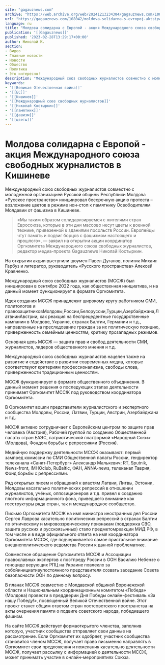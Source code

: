 ```yaml
---
site: "gagauznews.com"
archive: "https://web.archive.org/web/20241213234304/gagauznews.com/108042/moldova-solidarna-s-evropoj-aktsiya-mezhdunarodnogo-soyuza-svobodnyh-zhurnalistov-v-kishineve.html"
url: "https://gagauznews.com/108042/moldova-solidarna-s-evropoj-aktsiya-mezhdunarodnogo-soyuza-svobodnyh-zhurnalistov-v-kishineve.html"
language: ru
title: "Молдова солидарна с Европой - акция Международного союза свободных журналистов в Кишиневе"
publication: '[[Gagauznews]]'
published: '2023-02-28T13:29:17+00:00'
author: Николай К.
section:
- Видео
- Главные новости
- Новости
- Общество
- Политика
- Это интересно!
description: "Международный союз свободных журналистов совместно с молодежной организацией Русской общины Республики Молдова «Русское пространство» инициировал бессрочную акцию протеста – возложение цветов в режиме нон-стоп к памятнику Освободителям Молдавии от фашизма в Кишиневе. «Мы таким образом солидаризируемся с жителями стран Евросоюза, которые в эти дни массово несут цветы к военной технике, привезенной к зданиями посольств России. Европейцы чтут память и подвиг борцов с фашизмом настоящего и прошлого», — заявил на открытии акции координатор Оргкомитета Международного союза свободных журналистов, редактор медиа-проекта Gagauznews Николай Костыркин. На открытии акции выступили шоумен Павел Дуганов, политик Михаил Гарбуз и литератор, руководитель «Русского пространства» Алексей Кравченко. Международный […]"
keywords:
- '[[Великая Отечественная война]]'
- '[[ЕС]]'
- '[[Кишинев]]'
- '[[Международный союз свободных журналистов]]'
- '[[Николай Костыркин]]'
- '[[памятник]]'
- '[[фашизм]]'
- '[[цветы]]'
---
```


# Молдова солидарна с Европой - акция Международного союза свободных журналистов в Кишиневе

Международный союз свободных журналистов совместно с молодежной организацией Русской общины Республики Молдова «Русское пространство» инициировал бессрочную акцию протеста – возложение цветов в режиме нон-стоп к памятнику Освободителям Молдавии от фашизма в Кишиневе.

> «Мы таким образом солидаризируемся с жителями стран Евросоюза, которые в эти дни массово несут цветы к военной технике, привезенной к зданиями посольств России. Европейцы чтут память и подвиг борцов с фашизмом настоящего и прошлого», — заявил на открытии акции координатор Оргкомитета Международного союза свободных журналистов, редактор медиа-проекта Gagauznews Николай Костыркин.

На открытии акции выступили шоумен Павел Дуганов, политик Михаил Гарбуз и литератор, руководитель «Русского пространства» Алексей Кравченко.

Международный союз свободных журналистов (МССЖ) был инициирован в сентябре 2022 года, как общественная инициатива, и на данный момент функционирует в формате Оргкомитета.

Идея создания МССЖ принадлежит широкому кругу работником СМИ, политологов и правозащитниковМолдовы,России,Белоруссии,Турции,Азербайджана,ЛатвиииАвстрии, как реакция на беспрецедентные государственные кампании в Молдове, Украине, странах Балтии, Германии и т.д., направленные на преследование граждан за их политическую позицию, приверженность семейным ценностям, критику прозападных режимов.

Основная цель МССЖ — защита прав и свобод деятельности СМИ, журналистов, лидеров общественного мнения и т.д.

Международный союз свободных журналистов нацелен также на развитие и содействие в развитии современных медиа, которые соответствуют критериям профессионализма, свободы слова, приверженности традиционным ценностям.

МССЖ функционирует в формате общественного объединения. В данный момент решения о последующих этапах деятельности принимает Оргкомитет МССЖ под руководством координатора Оргкомитета.

В Оргкомитет вошли представители журналистского и экспертного сообщества Молдовы, России, Латвии, Турции, Австрии, Азербайджана и т.д.

МССЖ активно сотрудничает с Европейским центром по защите прав человека (Австрия), Рабочей группой по созданию Общественной палаты стран ЕАЭС, патриотической платформой «Народный Союз» (Молдова), Фондом борьбы с репрессиями (Россия).

Медийную поддержку деятельности МССЖ оказывают: первый зампред комиссии по СМИ Общественной палаты России, гендиректор телеканала «Санкт-Петербург» Александр Малькевич; RT, Sputnik, News-front, IMHOclub, RuBaltic, ФАН, ANNA-news, телеканал Таврия, Фонд борьбы с репрессиями.

Ряд открытых писем и обращений к властям Латвии, Литвы, Эстонии, Молдовы касательно политических репрессий в отношении журналистов, учёных, оппозиционеров и т.д. привел к созданию плотного информационного фона, приведшего внимание как госструктуры ряда стран, так и международное сообщество.

Письмо Оргкомитета МССЖ на имя министра иностранных дел России Сергея Лаврова касательно политических репрессий в странах Балтии по этническому и мировоззренческому признакам (поддержка СВО, защита русских и русскоязычных) стало предметомреакции МИД РФ, в том числе и в виде официального ответа на имя координатора Оргкомитета МССЖ, где подчеркивается самое пристальное внимание внешнеполитического ведомства России к данной проблематике.

Совместное обращение Оргкомитета МССЖ и Ассоциации православных экспертов к постпреду России в ООН Василию Небензе о геноциде верующих РПЦ на Украине повлекло за собойинициативупостоянного представителя созвать заседание Совета безопасности ООН по данному вопросу.

В планах МССЖ совместно с Молдавской общиной Воронежской области и Национальным координационным комитетом «Победа» (Молдова) провести в преддверии Дня Победы онлайн-фестиваль «За нашу Победу!», посвященный Великой Отечественной войне. Этот проект станет общим ответом стран постсоветского пространства на акты очернения памяти о подвиге советского народа, победившего фашизм.

На сайте МССЖ действует формаоткрытого членства, заполнив которую, участник сообщества отправляет свои данные на рассмотрение. Если Оргкомитет их одобряет, участник сообщества становится членом МССЖ, получает право письменно направлять в Оргкомитет свои предложения и пожелания касательно деятельности МССЖ, получает рассылку с информацией о деятельности МССЖ, может принимать участие в онлайн-мероприятиях Союза.